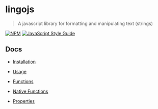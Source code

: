 # lingojs

> A javascript library for formatting and manipulating text (strings)

[![NPM](https://img.shields.io/npm/v/lingojs.svg)](https://www.npmjs.com/package/lingojs) [![JavaScript Style Guide](https://img.shields.io/badge/code_style-standard-brightgreen.svg)](https://standardjs.com)

## Docs

- [Installation](_installation.md)

- [Usage](_usage.md)

- [Functions](_functions.md)

- [Native Functions](_native_functions.md)

- [Properties](_properties.md)

